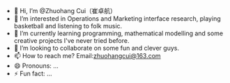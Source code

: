 - 👋 Hi, I’m @Zhuohang Cui（崔卓航）
- 👀 I’m interested in Operations and Marketing interface research, playing basketball and listening to folk music.
- 🌱 I’m currently learning programming, mathematical modelling and some creative projects I've never tried before.
- 💞️ I’m looking to collaborate on some fun and clever guys.
- 📫 How to reach me? Email:zhuohangcui@163.com
- 😄 Pronouns: ...
- ⚡ Fun fact: ...

<!---
zhuohangcui/zhuohangcui is a ✨ special ✨ repository because its `README.md` (this file) appears on your GitHub profile.
You can click the Preview link to take a look at your changes.
--->
